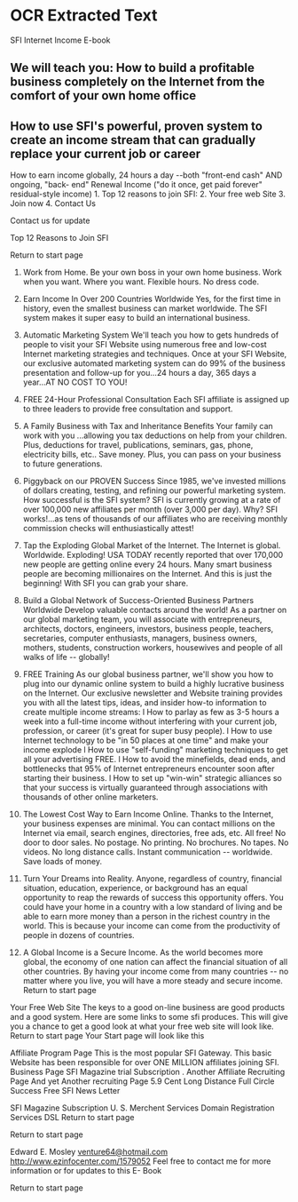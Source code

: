 # OCR Extracted Text



SFI Internet Income E-book
 
We will teach you:
How to build a profitable business 
completely on the Internet from the comfort 
of your own home office
--- 
How to use SFI's powerful, proven system 
to create an income stream that can 
gradually replace your current job or career
--- 
How to earn income globally, 24 hours a day 
--both "front-end cash" AND ongoing, "back-
end" Renewal Income ("do it once, get paid 
forever" residual-style income)
1. 
Top 12 reasons to join SFI:
2. Your free web Site
3. Join now
4. 
Contact Us
 
Contact us for update

Top 12 Reasons to Join SFI
 
Return to start page
1. Work from Home.
Be your own boss in your own home business. Work when you want. Where you want. 
Flexible hours. No dress code. 
2. Earn Income In Over 200 Countries Worldwide
Yes, for the first time in history, even the smallest business can market worldwide. The SFI 
system makes it super easy to build an international business.
3. Automatic Marketing System
We'll teach you how to gets hundreds of people to visit your SFI Website using numerous free 
and low-cost Internet marketing strategies and techniques. Once at your SFI Website, our 
exclusive automated marketing system can do 99% of the business presentation and follow-up 
for you...24 hours a day, 365 days a year...AT NO COST TO YOU!
4. FREE 24-Hour Professional Consultation
Each SFI affiliate is assigned up to three leaders to provide free consultation and support.
5. A Family Business with Tax and Inheritance Benefits
Your family can work with you ...allowing you tax deductions on help from your children. Plus, 
deductions for travel, publications, seminars, gas, phone, electricity bills, etc.. Save money. 
Plus, you can pass on your business to future generations.
6. Piggyback on our PROVEN Success
Since 1985, we've invested millions of dollars creating, testing, and refining our powerful 
marketing system. How successful is the SFI system? SFI is currently growing at a rate of over 
100,000 new affiliates per month (over 3,000 per day). Why? SFI works!...as tens of 
thousands of our affiliates who are receiving monthly commission checks will enthusiastically 
attest!
7. Tap the Exploding Global Market of the Internet.
The Internet is global. Worldwide. Exploding! USA TODAY recently reported that over 170,000 
new people are getting online every 24 hours. Many smart business people are becoming 
millionaires on the Internet. And this is just the beginning! With SFI you can grab your share.

8. Build a Global Network of Success-Oriented Business Partners Worldwide
Develop valuable contacts around the world! As a partner on our global marketing team, you 
will associate with entrepreneurs, architects, doctors, engineers, investors, business people, 
teachers, secretaries, computer enthusiasts, managers, business owners, mothers, students, 
construction workers, housewives and people of all walks of life -- globally! 
9. FREE Training
As our global business partner, we'll show you how to plug into our dynamic online system to 
build a highly lucrative business on the Internet. Our exclusive newsletter and Website training 
provides you with all the latest tips, ideas, and insider how-to information to create multiple 
income streams:
l     How to parlay as few as 3-5 hours a week into a full-time income without interfering with 
your current job, profession, or career (it's great for super busy people). 
l     How to use Internet technology to be "in 50 places at one time" and make your income 
explode 
l     How to use "self-funding" marketing techniques to get all your advertising FREE. 
l     How to avoid the minefields, dead ends, and bottlenecks that 95% of Internet 
entrepreneurs encounter soon after starting their business. 
l     How to set up "win-win" strategic alliances so that your success is virtually guaranteed 
through associations with thousands of other online marketers.
10. The Lowest Cost Way to Earn Income Online.
Thanks to the Internet, your business expenses are minimal. You can contact millions on the 
Internet via email, search engines, directories, free ads, etc. All free! No door to door sales. No 
postage. No printing. No brochures. No tapes. No videos. No long distance calls. Instant 
communication -- worldwide. Save loads of money.
11. Turn Your Dreams into Reality.
Anyone, regardless of country, financial situation, education, experience, or background has 
an equal opportunity to reap the rewards of success this opportunity offers. You could have 
your home in a country with a low standard of living and be able to earn more money than a 
person in the richest country in the world. This is because your income can come from the 
productivity of people in dozens of countries.
12. A Global Income is a Secure Income.
As the world becomes more global, the economy of one nation can affect the financial 
situation of all other countries. By having your income come from many countries -- no matter 
where you live, you will have a more steady and secure income.
Return to start page

Your Free Web Site
The keys to a good on-line business are good products and a good system. Here are some links to some 
sfi produces. This will give you a chance to get a good look at what your free web site will look like.
Return to start page
Your Start page will look like this 
  
Affiliate Program Page
This is the most popular SFI Gateway. This basic Website has been responsible for over ONE MILLION affiliates 
joining SFI.
Business Page
SFI Magazine trial Subscription 
.
Another Affiliate Recruiting Page
And yet Another recruiting Page
5.9 Cent Long Distance
Full Circle Success
Free SFI News Letter

SFI Magazine Subscription 
U. S. Merchent Services
Domain Registration Services
DSL
Return to start page

Return to start page
 
Edward E. Mosley
venture64@hotmail.com
http://www.ezinfocenter.com/1579052
Feel free to contact me for more information or for updates to this E-
Book
 
Return to start page